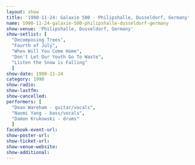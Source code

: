 ```yaml
---
layout: show
title: '1990-11-24: Galaxie 500 - Philipshalle, Dusseldorf, Germany'
name: 1990-11-24-galaxie-500-philipshalle-dusseldorf-germany
show-venue: 'Philipshalle, Dusseldorf, Germany'
show-setlist: [
  "Decomposing Trees",
  "Fourth of July",
  "When Will You Come Home",
  "Don't Let Our Youth Go To Waste",
  "Listen the Snow is Falling"
  ]
show-date: 1990-11-24
category: 1990
show-radio: 
show-lastfm: 
show-cancelled: 
performers: [
  "Dean Wareham - guitar/vocals",
  "Naomi Yang - bass/vocals",
  "Damon Krukowski - drums"
  ]
facebook-event-url: 
show-poster-url: 
show-ticket-url: 
show-venue-website: 
show-additional: 
---
```


